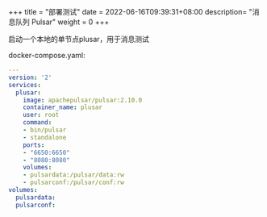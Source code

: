 
+++
title = "部署测试"
date =  2022-06-16T09:39:31+08:00
description= "消息队列 Pulsar"
weight = 0
+++

启动一个本地的单节点plusar，用于消息测试

docker-compose.yaml:

```yaml
---
version: '2'
services:
  plusar:
    image: apachepulsar/pulsar:2.10.0
    container_name: plusar
    user: root
    command:
    - bin/pulsar
    - standalone
    ports:
    - "6650:6650"
    - "8080:8080"
    volumes:
    - pulsardata:/pulsar/data:rw
    - pulsarconf:/pulsar/conf:rw
volumes:
  pulsardata:
  pulsarconf:

```